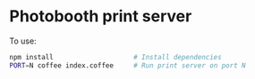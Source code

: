 # Photobooth print server

To use:

```sh
npm install                    # Install dependencies
PORT=N coffee index.coffee     # Run print server on port N
```
